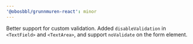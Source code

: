 ```yaml
---
'@obosbbl/grunnmuren-react': minor
---
```


Better support for custom validation. Added `disableValidation` in `<TextField>` and `<TextArea>`, and support `noValidate` on the form element.
